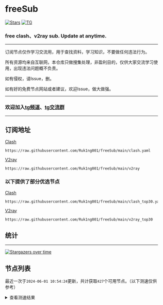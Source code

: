 # freeSub
[![Stars](https://img.shields.io/github/stars/Ruk1ng001/freeSub)](https://github.com/Ruk1ng001/freeSub/stargazers)
[![TG](https://img.shields.io/badge/Telegram-gray?logo=Telegram)](https://t.me/Ruk1ng001)
### free clash、v2ray sub. Update at anytime.

---

订阅节点仅作学习交流用，用于查找资料，学习知识，不要做任何违法行为。

所有资源均来自互联网，本仓库只做搜集处理，非盈利目的，仅供大家交流学习使用，出现违法问题概不负责。

如有侵权，请Issue，删。

如有好的免费节点网站或者建议，欢迎Issue，做大做强。

---

### 欢迎加入[tg频道](https://t.me/Ruk1ng001)、[tg交流群](https://t.me/+-e-b04EE5Cw2NmU1)

---

## 订阅地址
[Clash](https://raw.githubusercontent.com/Ruk1ng001/freeSub/main/clash.yaml)
```
https://raw.githubusercontent.com/Ruk1ng001/freeSub/main/clash.yaml
```
[V2ray](https://raw.githubusercontent.com/Ruk1ng001/freeSub/main/v2ray)
```
https://raw.githubusercontent.com/Ruk1ng001/freeSub/main/v2ray
```
### 以下提供了部分优选节点

[Clash](https://raw.githubusercontent.com/Ruk1ng001/freeSub/main/clash_top30.yaml)
```
https://raw.githubusercontent.com/Ruk1ng001/freeSub/main/clash_top30.yaml
```
[V2ray](https://raw.githubusercontent.com/Ruk1ng001/freeSub/main/v2ray_top30)
```
https://raw.githubusercontent.com/Ruk1ng001/freeSub/main/v2ray_top30
```

## 统计

---

[![Stargazers over time](https://starchart.cc/Ruk1ng001/freeSub.svg)](https://starchart.cc/Ruk1ng001/freeSub)

## 节点列表

最近一次于`2024-06-01 10:54:24`更新，共计获取`427`个可用节点。（以下测速仅供参考）

<details> <summary>查看测速结果</summary>

| 序号 | 节点 | 带宽 | 延迟 |
|:--:|:--:|:--:|:--:|
 | 1 | CN😈github.com/Ruk1ng001_482506552 | 3.49MB/s | 394.00ms |
 | 2 | CN😈github.com/Ruk1ng001_1389965162 | 3.39MB/s | 837.00ms |
 | 3 | Euro😈github.com/Ruk1ng001_1485194059 | 2.93MB/s | 485.00ms |
 | 4 | Euro😈github.com/Ruk1ng001_-396401532 | 2.91MB/s | 577.00ms |
 | 5 | JP😈github.com/Ruk1ng001_-1292406694 | 2.85MB/s | 835.00ms |
 | 6 | CN😈github.com/Ruk1ng001_-903636143 | 2.80MB/s | 554.00ms |
 | 7 | JP😈github.com/Ruk1ng001_943373297 | 2.61MB/s | 629.00ms |
 | 8 | JP😈github.com/Ruk1ng001_-1662672167 | 2.58MB/s | 858.00ms |
 | 9 | UM😈github.com/Ruk1ng001_-1489829186 | 2.57MB/s | 1001.00ms |
 | 10 | Other😈github.com/Ruk1ng001_-766817549 | 2.56MB/s | 1047.00ms |
 | 11 | Americas😈github.com/Ruk1ng001_960327353 | 2.56MB/s | 738.00ms |
 | 12 | JP😈github.com/Ruk1ng001_2120273469 | 2.56MB/s | 880.00ms |
 | 13 | JP😈github.com/Ruk1ng001_598458351 | 2.54MB/s | 910.00ms |
 | 14 | UM😈github.com/Ruk1ng001_721444334 | 2.53MB/s | 731.00ms |
 | 15 | JP😈github.com/Ruk1ng001_-1248843964 | 2.52MB/s | 631.00ms |
 | 16 | JP😈github.com/Ruk1ng001_-1435851552 | 2.52MB/s | 703.00ms |
 | 17 | ChatGPT😈github.com/Ruk1ng001_1622709583 | 2.52MB/s | 673.00ms |
 | 18 | JP😈github.com/Ruk1ng001_786999341 | 2.51MB/s | 666.00ms |
 | 19 | JP😈github.com/Ruk1ng001_1013178094 | 2.50MB/s | 862.00ms |
 | 20 | JP😈github.com/Ruk1ng001_296661130 | 2.48MB/s | 974.00ms |
 | 21 | ChatGPT😈github.com/Ruk1ng001_-839203126 | 2.48MB/s | 1067.00ms |
 | 22 | Other😈github.com/Ruk1ng001_-1203594518 | 2.47MB/s | 815.00ms |
 | 23 | JP😈github.com/Ruk1ng001_422721630 | 2.47MB/s | 582.00ms |
 | 24 | JP😈github.com/Ruk1ng001_1733681882 | 2.46MB/s | 802.00ms |
 | 25 | ChatGPT😈github.com/Ruk1ng001_-838366713 | 2.46MB/s | 1128.00ms |
 | 26 | ChatGPT😈github.com/Ruk1ng001_-417455743 | 2.45MB/s | 387.00ms |
 | 27 | UM😈github.com/Ruk1ng001_-933459474 | 2.44MB/s | 698.00ms |
 | 28 | JP😈github.com/Ruk1ng001_-980278008 | 2.44MB/s | 570.00ms |
 | 29 | JP😈github.com/Ruk1ng001_-82104329 | 2.44MB/s | 601.00ms |
 | 30 | JP😈github.com/Ruk1ng001_2136973765 | 2.44MB/s | 748.00ms |
 | 31 | JP😈github.com/Ruk1ng001_-975128841 | 2.43MB/s | 640.00ms |
 | 32 | JP😈github.com/Ruk1ng001_24171257 | 2.43MB/s | 780.00ms |
 | 33 | ChatGPT😈github.com/Ruk1ng001_285647052 | 2.42MB/s | 1130.00ms |
 | 34 | JP😈github.com/Ruk1ng001_1724138311 | 2.42MB/s | 819.00ms |
 | 35 | JP😈github.com/Ruk1ng001_1841756371 | 2.41MB/s | 1610.00ms |
 | 36 | JP😈github.com/Ruk1ng001_-1039454534 | 2.41MB/s | 679.00ms |
 | 37 | JP😈github.com/Ruk1ng001_-1388086055 | 2.41MB/s | 771.00ms |
 | 38 | JP😈github.com/Ruk1ng001_-1027564 | 2.40MB/s | 597.00ms |
 | 39 | JP😈github.com/Ruk1ng001_394339253 | 2.40MB/s | 645.00ms |
 | 40 | JP😈github.com/Ruk1ng001_356601479 | 2.40MB/s | 960.00ms |
 | 41 | JP😈github.com/Ruk1ng001_-69829385 | 2.39MB/s | 937.00ms |
 | 42 | UM😈github.com/Ruk1ng001_-1185312854 | 2.39MB/s | 1667.00ms |
 | 43 | JP😈github.com/Ruk1ng001_727630965 | 2.38MB/s | 690.00ms |
 | 44 | JP😈github.com/Ruk1ng001_1611337981 | 2.37MB/s | 813.00ms |
 | 45 | JP😈github.com/Ruk1ng001_1119061942 | 2.36MB/s | 658.00ms |
 | 46 | JP😈github.com/Ruk1ng001_-471917721 | 2.36MB/s | 610.00ms |
 | 47 | JP😈github.com/Ruk1ng001_-627716303 | 2.36MB/s | 638.00ms |
 | 48 | JP😈github.com/Ruk1ng001_2061446449 | 2.35MB/s | 616.00ms |
 | 49 | JP😈github.com/Ruk1ng001_170491421 | 2.35MB/s | 581.00ms |
 | 50 | JP😈github.com/Ruk1ng001_265146288 | 2.35MB/s | 700.00ms |
 | 51 | JP😈github.com/Ruk1ng001_-77090394 | 2.35MB/s | 959.00ms |
 | 52 | JP😈github.com/Ruk1ng001_-782861449 | 2.34MB/s | 621.00ms |
 | 53 | JP😈github.com/Ruk1ng001_-1282847149 | 2.34MB/s | 792.00ms |
 | 54 | JP😈github.com/Ruk1ng001_-1263962868 | 2.34MB/s | 597.00ms |
 | 55 | JP😈github.com/Ruk1ng001_-1451099285 | 2.33MB/s | 1052.00ms |
 | 56 | JP😈github.com/Ruk1ng001_1087284151 | 2.33MB/s | 681.00ms |
 | 57 | UM😈github.com/Ruk1ng001_927621857 | 2.32MB/s | 764.00ms |
 | 58 | JP😈github.com/Ruk1ng001_260212544 | 2.32MB/s | 610.00ms |
 | 59 | UM😈github.com/Ruk1ng001_2017320279 | 2.32MB/s | 759.00ms |
 | 60 | JP😈github.com/Ruk1ng001_-867863891 | 2.32MB/s | 960.00ms |
 | 61 | JP😈github.com/Ruk1ng001_-1874093513 | 2.32MB/s | 1022.00ms |
 | 62 | JP😈github.com/Ruk1ng001_1383186835 | 2.31MB/s | 604.00ms |
 | 63 | JP😈github.com/Ruk1ng001_-1371101073 | 2.30MB/s | 753.00ms |
 | 64 | JP😈github.com/Ruk1ng001_-999707360 | 2.30MB/s | 758.00ms |
 | 65 | JP😈github.com/Ruk1ng001_1434465893 | 2.29MB/s | 710.00ms |
 | 66 | JP😈github.com/Ruk1ng001_1173218965 | 2.29MB/s | 596.00ms |
 | 67 | JP😈github.com/Ruk1ng001_1276657449 | 2.29MB/s | 779.00ms |
 | 68 | JP😈github.com/Ruk1ng001_-486020830 | 2.28MB/s | 633.00ms |
 | 69 | JP😈github.com/Ruk1ng001_785461938 | 2.28MB/s | 832.00ms |
 | 70 | ChatGPT😈github.com/Ruk1ng001_1647518711 | 2.28MB/s | 757.00ms |
 | 71 | JP😈github.com/Ruk1ng001_1175778976 | 2.28MB/s | 593.00ms |
 | 72 | SG😈github.com/Ruk1ng001_982740961 | 2.27MB/s | 376.00ms |
 | 73 | JP😈github.com/Ruk1ng001_86649547 | 2.27MB/s | 1303.00ms |
 | 74 | JP😈github.com/Ruk1ng001_-1667567023 | 2.27MB/s | 1019.00ms |
 | 75 | ChatGPT😈github.com/Ruk1ng001_476373143 | 2.27MB/s | 798.00ms |
 | 76 | JP😈github.com/Ruk1ng001_-1802905328 | 2.26MB/s | 578.00ms |
 | 77 | UM😈github.com/Ruk1ng001_-938762596 | 2.26MB/s | 915.00ms |
 | 78 | JP😈github.com/Ruk1ng001_1481559149 | 2.26MB/s | 983.00ms |
 | 79 | Other😈github.com/Ruk1ng001_608084431 | 2.25MB/s | 1024.00ms |
 | 80 | UM😈github.com/Ruk1ng001_-1132694608 | 2.24MB/s | 1498.00ms |
 | 81 | JP😈github.com/Ruk1ng001_-1019930550 | 2.23MB/s | 583.00ms |
 | 82 | JP😈github.com/Ruk1ng001_2044567933 | 2.22MB/s | 611.00ms |
 | 83 | JP😈github.com/Ruk1ng001_-1137839650 | 2.21MB/s | 616.00ms |
 | 84 | JP😈github.com/Ruk1ng001_-1266076371 | 2.20MB/s | 1023.00ms |
 | 85 | UM😈github.com/Ruk1ng001_-1499865250 | 2.20MB/s | 1735.00ms |
 | 86 | JP😈github.com/Ruk1ng001_-213334144 | 2.19MB/s | 594.00ms |
 | 87 | JP😈github.com/Ruk1ng001_-638901437 | 2.19MB/s | 633.00ms |
 | 88 | JP😈github.com/Ruk1ng001_-1300671113 | 2.18MB/s | 592.00ms |
 | 89 | ChatGPT😈github.com/Ruk1ng001_-504973721 | 2.18MB/s | 605.00ms |
 | 90 | JP😈github.com/Ruk1ng001_-1417836978 | 2.17MB/s | 679.00ms |
 | 91 | JP😈github.com/Ruk1ng001_-2024229632 | 2.17MB/s | 756.00ms |
 | 92 | CH😈github.com/Ruk1ng001_2026941423 | 2.17MB/s | 2469.00ms |
 | 93 | JP😈github.com/Ruk1ng001_1368422743 | 2.17MB/s | 623.00ms |
 | 94 | JP😈github.com/Ruk1ng001_-604482443 | 2.16MB/s | 789.00ms |
 | 95 | Other😈github.com/Ruk1ng001_2122709603 | 2.16MB/s | 1264.00ms |
 | 96 | JP😈github.com/Ruk1ng001_1140148467 | 2.16MB/s | 963.00ms |
 | 97 | JP😈github.com/Ruk1ng001_-550629530 | 2.16MB/s | 821.00ms |
 | 98 | JP😈github.com/Ruk1ng001_-1215169418 | 2.15MB/s | 1092.00ms |
 | 99 | JP😈github.com/Ruk1ng001_-1170374597 | 2.15MB/s | 641.00ms |
 | 100 | JP😈github.com/Ruk1ng001_724118990 | 2.14MB/s | 778.00ms |
 | 101 | JP😈github.com/Ruk1ng001_54385847 | 2.10MB/s | 832.00ms |
 | 102 | JP😈github.com/Ruk1ng001_-1298225714 | 2.09MB/s | 642.00ms |
 | 103 | Americas😈github.com/Ruk1ng001_1704916662 | 1.98MB/s | 862.00ms |
 | 104 | Other😈github.com/Ruk1ng001_-360589074 | 1.96MB/s | 464.00ms |
 | 105 | JP😈github.com/Ruk1ng001_-990325032 | 1.94MB/s | 989.00ms |
 | 106 | CN😈github.com/Ruk1ng001_825794549 | 1.93MB/s | 550.00ms |
 | 107 | ChatGPT😈github.com/Ruk1ng001_-1551116147 | 1.93MB/s | 1900.00ms |
 | 108 | ChatGPT😈github.com/Ruk1ng001_552881634 | 1.92MB/s | 1883.00ms |
 | 109 | JP😈github.com/Ruk1ng001_-611351155 | 1.92MB/s | 778.00ms |
 | 110 | Asia😈github.com/Ruk1ng001_-50406899 | 1.91MB/s | 962.00ms |
 | 111 | UM😈github.com/Ruk1ng001_1846753698 | 1.91MB/s | 933.00ms |
 | 112 | TW😈github.com/Ruk1ng001_-1005625977 | 1.90MB/s | 377.00ms |
 | 113 | UM😈github.com/Ruk1ng001_-555901760 | 1.89MB/s | 981.00ms |
 | 114 | Americas😈github.com/Ruk1ng001_-1771161537 | 1.89MB/s | 839.00ms |
 | 115 | CN😈github.com/Ruk1ng001_-815385384 | 1.87MB/s | 649.00ms |
 | 116 | ChatGPT😈github.com/Ruk1ng001_-1263367664 | 1.84MB/s | 1171.00ms |
 | 117 | JP😈github.com/Ruk1ng001_-1526327409 | 1.83MB/s | 896.00ms |
 | 118 | JP😈github.com/Ruk1ng001_2077899629 | 1.83MB/s | 1291.00ms |
 | 119 | UM😈github.com/Ruk1ng001_-76066106 | 1.82MB/s | 1720.00ms |
 | 120 | UM😈github.com/Ruk1ng001_-296575369 | 1.82MB/s | 715.00ms |
 | 121 | Americas😈github.com/Ruk1ng001_-1853582604 | 1.81MB/s | 737.00ms |
 | 122 | JP😈github.com/Ruk1ng001_593623709 | 1.80MB/s | 571.00ms |
 | 123 | Other😈github.com/Ruk1ng001_-1596768846 | 1.80MB/s | 1286.00ms |
 | 124 | UM😈github.com/Ruk1ng001_662355682 | 1.79MB/s | 826.00ms |
 | 125 | JP😈github.com/Ruk1ng001_-979978699 | 1.79MB/s | 616.00ms |
 | 126 | UM😈github.com/Ruk1ng001_-1968822260 | 1.79MB/s | 850.00ms |
 | 127 | Americas😈github.com/Ruk1ng001_2101794800 | 1.79MB/s | 994.00ms |
 | 128 | UM😈github.com/Ruk1ng001_-165611138 | 1.78MB/s | 1232.00ms |
 | 129 | JP😈github.com/Ruk1ng001_308086622 | 1.75MB/s | 864.00ms |
 | 130 | UM😈github.com/Ruk1ng001_-1305969387 | 1.74MB/s | 1374.00ms |
 | 131 | JP😈github.com/Ruk1ng001_612637738 | 1.74MB/s | 660.00ms |
 | 132 | JP😈github.com/Ruk1ng001_675159222 | 1.73MB/s | 1274.00ms |
 | 133 | JP😈github.com/Ruk1ng001_54972812 | 1.73MB/s | 1181.00ms |
 | 134 | JP😈github.com/Ruk1ng001_1061283995 | 1.73MB/s | 667.00ms |
 | 135 | JP😈github.com/Ruk1ng001_1460498295 | 1.72MB/s | 673.00ms |
 | 136 | JP😈github.com/Ruk1ng001_-1272201953 | 1.72MB/s | 663.00ms |
 | 137 | JP😈github.com/Ruk1ng001_-1028861718 | 1.72MB/s | 1292.00ms |
 | 138 | JP😈github.com/Ruk1ng001_974091386 | 1.72MB/s | 998.00ms |
 | 139 | CN😈github.com/Ruk1ng001_1279534408 | 1.72MB/s | 774.00ms |
 | 140 | UM😈github.com/Ruk1ng001_-674014403 | 1.72MB/s | 1261.00ms |
 | 141 | JP😈github.com/Ruk1ng001_-1341505706 | 1.71MB/s | 1043.00ms |
 | 142 | TW😈github.com/Ruk1ng001_-406124601 | 1.71MB/s | 342.00ms |
 | 143 | JP😈github.com/Ruk1ng001_-202275014 | 1.71MB/s | 736.00ms |
 | 144 | JP😈github.com/Ruk1ng001_-1241398672 | 1.70MB/s | 669.00ms |
 | 145 | JP😈github.com/Ruk1ng001_1710276793 | 1.69MB/s | 655.00ms |
 | 146 | JP😈github.com/Ruk1ng001_-1530381263 | 1.69MB/s | 669.00ms |
 | 147 | JP😈github.com/Ruk1ng001_-1347179381 | 1.69MB/s | 1105.00ms |
 | 148 | JP😈github.com/Ruk1ng001_2140742079 | 1.69MB/s | 1386.00ms |
 | 149 | JP😈github.com/Ruk1ng001_-1182479269 | 1.69MB/s | 631.00ms |
 | 150 | JP😈github.com/Ruk1ng001_-1734802343 | 1.69MB/s | 864.00ms |
 | 151 | TW😈github.com/Ruk1ng001_823365205 | 1.68MB/s | 399.00ms |
 | 152 | JP😈github.com/Ruk1ng001_-2060903943 | 1.68MB/s | 502.00ms |
 | 153 | JP😈github.com/Ruk1ng001_112434883 | 1.68MB/s | 2141.00ms |
 | 154 | UM😈github.com/Ruk1ng001_-1593475139 | 1.68MB/s | 662.00ms |
 | 155 | JP😈github.com/Ruk1ng001_1400397992 | 1.65MB/s | 1588.00ms |
 | 156 | JP😈github.com/Ruk1ng001_-734046945 | 1.65MB/s | 846.00ms |
 | 157 | UM😈github.com/Ruk1ng001_380047523 | 1.65MB/s | 851.00ms |
 | 158 | UM😈github.com/Ruk1ng001_226075827 | 1.62MB/s | 1541.00ms |
 | 159 | JP😈github.com/Ruk1ng001_-840413025 | 1.62MB/s | 1111.00ms |
 | 160 | JP😈github.com/Ruk1ng001_1358882675 | 1.61MB/s | 682.00ms |
 | 161 | CA😈github.com/Ruk1ng001_-398383811 | 1.58MB/s | 1223.00ms |
 | 162 | CN😈github.com/Ruk1ng001_1996931643 | 1.56MB/s | 545.00ms |
 | 163 | Other😈github.com/Ruk1ng001_-1920061911 | 1.55MB/s | 1026.00ms |
 | 164 | JP😈github.com/Ruk1ng001_-1990115634 | 1.52MB/s | 1113.00ms |
 | 165 | Other😈github.com/Ruk1ng001_-869093871 | 1.51MB/s | 1213.00ms |
 | 166 | JP😈github.com/Ruk1ng001_839126155 | 1.50MB/s | 496.00ms |
 | 167 | CA😈github.com/Ruk1ng001_-1335804858 | 1.50MB/s | 955.00ms |
 | 168 | TW😈github.com/Ruk1ng001_-414360870 | 1.47MB/s | 364.00ms |
 | 169 | CA😈github.com/Ruk1ng001_-486082615 | 1.45MB/s | 773.00ms |
 | 170 | CA😈github.com/Ruk1ng001_1346541871 | 1.43MB/s | 969.00ms |
 | 171 | CA😈github.com/Ruk1ng001_-342995459 | 1.43MB/s | 991.00ms |
 | 172 | CA😈github.com/Ruk1ng001_1622408995 | 1.43MB/s | 1644.00ms |
 | 173 | CA😈github.com/Ruk1ng001_712664847 | 1.42MB/s | 1424.00ms |
 | 174 | Americas😈github.com/Ruk1ng001_-301149059 | 1.42MB/s | 1786.00ms |
 | 175 | ChatGPT😈github.com/Ruk1ng001_615889552 | 1.42MB/s | 733.00ms |
 | 176 | JP😈github.com/Ruk1ng001_708905053 | 1.41MB/s | 655.00ms |
 | 177 | Other😈github.com/Ruk1ng001_-1897778630 | 1.40MB/s | 1710.00ms |
 | 178 | Other😈github.com/Ruk1ng001_149570347 | 1.40MB/s | 1120.00ms |
 | 179 | CA😈github.com/Ruk1ng001_-1905895053 | 1.39MB/s | 1459.00ms |
 | 180 | CA😈github.com/Ruk1ng001_-1822299661 | 1.38MB/s | 1452.00ms |
 | 181 | Other😈github.com/Ruk1ng001_-1483098863 | 1.38MB/s | 1950.00ms |
 | 182 | ChatGPT😈github.com/Ruk1ng001_324879410 | 1.38MB/s | 870.00ms |
 | 183 | CA😈github.com/Ruk1ng001_-964047534 | 1.37MB/s | 1464.00ms |
 | 184 | SG😈github.com/Ruk1ng001_777700868 | 1.36MB/s | 464.00ms |
 | 185 | CA😈github.com/Ruk1ng001_517717184 | 1.36MB/s | 1046.00ms |
 | 186 | CA😈github.com/Ruk1ng001_396635623 | 1.35MB/s | 1511.00ms |
 | 187 | UM😈github.com/Ruk1ng001_-1549022179 | 1.34MB/s | 1567.00ms |
 | 188 | CA😈github.com/Ruk1ng001_2053352048 | 1.32MB/s | 1486.00ms |
 | 189 | JP😈github.com/Ruk1ng001_-1339130664 | 1.31MB/s | 827.00ms |
 | 190 | UK😈github.com/Ruk1ng001_644473234 | 1.30MB/s | 1832.00ms |
 | 191 | CA😈github.com/Ruk1ng001_834795342 | 1.30MB/s | 996.00ms |
 | 192 | UM😈github.com/Ruk1ng001_-1491882096 | 1.27MB/s | 1090.00ms |
 | 193 | UM😈github.com/Ruk1ng001_1303543440 | 1.27MB/s | 1070.00ms |
 | 194 | CA😈github.com/Ruk1ng001_1602438490 | 1.26MB/s | 1398.00ms |
 | 195 | CA😈github.com/Ruk1ng001_-1952913694 | 1.25MB/s | 1053.00ms |
 | 196 | SG😈github.com/Ruk1ng001_-2134427733 | 1.25MB/s | 437.00ms |
 | 197 | RU😈github.com/Ruk1ng001_-1049904755 | 1.25MB/s | 1537.00ms |
 | 198 | CA😈github.com/Ruk1ng001_1422081840 | 1.24MB/s | 1568.00ms |
 | 199 | CA😈github.com/Ruk1ng001_-1716620041 | 1.23MB/s | 1485.00ms |
 | 200 | UM😈github.com/Ruk1ng001_1941783802 | 1.23MB/s | 2182.00ms |
 | 201 | CA😈github.com/Ruk1ng001_1885262548 | 1.22MB/s | 1586.00ms |
 | 202 | UM😈github.com/Ruk1ng001_-1210228381 | 1.22MB/s | 1101.00ms |
 | 203 | UM😈github.com/Ruk1ng001_-986054600 | 1.22MB/s | 1332.00ms |
 | 204 | CA😈github.com/Ruk1ng001_-1989250554 | 1.22MB/s | 1045.00ms |
 | 205 | CA😈github.com/Ruk1ng001_1288771683 | 1.21MB/s | 2204.00ms |
 | 206 | CA😈github.com/Ruk1ng001_-367652200 | 1.20MB/s | 1500.00ms |
 | 207 | UM😈github.com/Ruk1ng001_1221093947 | 1.19MB/s | 931.00ms |
 | 208 | UM😈github.com/Ruk1ng001_1008795021 | 1.17MB/s | 1932.00ms |
 | 209 | UM😈github.com/Ruk1ng001_1733743222 | 1.17MB/s | 1691.00ms |
 | 210 | CA😈github.com/Ruk1ng001_-12115375 | 1.17MB/s | 1643.00ms |
 | 211 | CA😈github.com/Ruk1ng001_-1494982010 | 1.15MB/s | 1636.00ms |
 | 212 | CH😈github.com/Ruk1ng001_-1061516427 | 1.14MB/s | 926.00ms |
 | 213 | UM😈github.com/Ruk1ng001_-921244722 | 1.14MB/s | 765.00ms |
 | 214 | CA😈github.com/Ruk1ng001_200979588 | 1.13MB/s | 1624.00ms |
 | 215 | CA😈github.com/Ruk1ng001_-397809821 | 1.13MB/s | 1017.00ms |
 | 216 | CN😈github.com/Ruk1ng001_1964030541 | 1.13MB/s | 1656.00ms |
 | 217 | CA😈github.com/Ruk1ng001_-2085459911 | 1.13MB/s | 1799.00ms |
 | 218 | CA😈github.com/Ruk1ng001_-445362946 | 1.13MB/s | 1545.00ms |
 | 219 | CA😈github.com/Ruk1ng001_1252535775 | 1.12MB/s | 1933.00ms |
 | 220 | Americas😈github.com/Ruk1ng001_1388672434 | 1.12MB/s | 1198.00ms |
 | 221 | CA😈github.com/Ruk1ng001_-512728682 | 1.11MB/s | 1948.00ms |
 | 222 | UM😈github.com/Ruk1ng001_859666330 | 1.11MB/s | 1193.00ms |
 | 223 | CA😈github.com/Ruk1ng001_-1434398084 | 1.10MB/s | 1678.00ms |
 | 224 | CN😈github.com/Ruk1ng001_1121528462 | 1.10MB/s | 756.00ms |
 | 225 | CA😈github.com/Ruk1ng001_-316410428 | 1.10MB/s | 1713.00ms |
 | 226 | CH😈github.com/Ruk1ng001_864906418 | 1.10MB/s | 1012.00ms |
 | 227 | UM😈github.com/Ruk1ng001_-1792763356 | 1.09MB/s | 986.00ms |
 | 228 | CA😈github.com/Ruk1ng001_1864580791 | 1.09MB/s | 1570.00ms |
 | 229 | UM😈github.com/Ruk1ng001_908087438 | 1.08MB/s | 1204.00ms |
 | 230 | CN😈github.com/Ruk1ng001_1966277915 | 1.08MB/s | 1610.00ms |
 | 231 | SE😈github.com/Ruk1ng001_2121472640 | 1.07MB/s | 1721.00ms |
 | 232 | CA😈github.com/Ruk1ng001_44100457 | 1.07MB/s | 1889.00ms |
 | 233 | UM😈github.com/Ruk1ng001_2054894954 | 1.05MB/s | 1617.00ms |
 | 234 | CH😈github.com/Ruk1ng001_-1040732871 | 1.05MB/s | 1893.00ms |
 | 235 | ChatGPT😈github.com/Ruk1ng001_251976103 | 1.03MB/s | 1214.00ms |
 | 236 | CN😈github.com/Ruk1ng001_-428855864 | 1.03MB/s | 1813.00ms |
 | 237 | SG😈github.com/Ruk1ng001_805306763 | 1.02MB/s | 405.00ms |
 | 238 | CA😈github.com/Ruk1ng001_2145981711 | 1.02MB/s | 1690.00ms |
 | 239 | CA😈github.com/Ruk1ng001_-1296741748 | 1.02MB/s | 1754.00ms |
 | 240 | CN😈github.com/Ruk1ng001_-1843361734 | 1.00MB/s | 741.00ms |
 | 241 | Other😈github.com/Ruk1ng001_1617078784 | 1.00MB/s | 1260.00ms |
 | 242 | GB😈github.com/Ruk1ng001_-69782193 | 1022.37KB/s | 839.00ms |
 | 243 | Other😈github.com/Ruk1ng001_1348638439 | 1020.65KB/s | 1460.00ms |
 | 244 | Other😈github.com/Ruk1ng001_-1682381235 | 1018.97KB/s | 958.00ms |
 | 245 | CA😈github.com/Ruk1ng001_1969846357 | 1017.38KB/s | 1438.00ms |
 | 246 | JP😈github.com/Ruk1ng001_2104909520 | 1016.65KB/s | 544.00ms |
 | 247 | CN😈github.com/Ruk1ng001_1708283347 | 1015.67KB/s | 613.00ms |
 | 248 | Other😈github.com/Ruk1ng001_-84668741 | 1013.53KB/s | 967.00ms |
 | 249 | SG😈github.com/Ruk1ng001_-1967551594 | 1012.37KB/s | 439.00ms |
 | 250 | Other😈github.com/Ruk1ng001_1794702517 | 989.05KB/s | 903.00ms |
 | 251 | CA😈github.com/Ruk1ng001_1989303146 | 988.82KB/s | 1627.00ms |
 | 252 | JP😈github.com/Ruk1ng001_-423513810 | 975.92KB/s | 620.00ms |
 | 253 | Euro😈github.com/Ruk1ng001_-567779203 | 974.65KB/s | 858.00ms |
 | 254 | Americas😈github.com/Ruk1ng001_528691366 | 974.39KB/s | 1806.00ms |
 | 255 | UM😈github.com/Ruk1ng001_1815097633 | 949.11KB/s | 1260.00ms |
 | 256 | CA😈github.com/Ruk1ng001_-135324466 | 946.81KB/s | 1506.00ms |
 | 257 | Euro😈github.com/Ruk1ng001_1855012429 | 937.51KB/s | 1146.00ms |
 | 258 | NL😈github.com/Ruk1ng001_459288418 | 935.53KB/s | 1338.00ms |
 | 259 | ChatGPT😈github.com/Ruk1ng001_-1191708434 | 927.91KB/s | 935.00ms |
 | 260 | US😈github.com/Ruk1ng001_1507849511 | 917.38KB/s | 1136.00ms |
 | 261 | NL😈github.com/Ruk1ng001_-1015548933 | 915.94KB/s | 1380.00ms |
 | 262 | CA😈github.com/Ruk1ng001_-1689549925 | 899.35KB/s | 1652.00ms |
 | 263 | NL😈github.com/Ruk1ng001_970176328 | 898.22KB/s | 1372.00ms |
 | 264 | NL😈github.com/Ruk1ng001_-1059410687 | 894.54KB/s | 1423.00ms |
 | 265 | SE😈github.com/Ruk1ng001_-193534588 | 893.93KB/s | 943.00ms |
 | 266 | US😈github.com/Ruk1ng001_1438672873 | 893.30KB/s | 1448.00ms |
 | 267 | CA😈github.com/Ruk1ng001_2072947251 | 877.98KB/s | 1999.00ms |
 | 268 | US😈github.com/Ruk1ng001_-1218805652 | 876.76KB/s | 747.00ms |
 | 269 | CN😈github.com/Ruk1ng001_-1518005797 | 873.10KB/s | 737.00ms |
 | 270 | SG😈github.com/Ruk1ng001_-1988397824 | 869.25KB/s | 771.00ms |
 | 271 | Asia😈github.com/Ruk1ng001_663807944 | 858.50KB/s | 1748.00ms |
 | 272 | CN😈github.com/Ruk1ng001_193044642 | 855.80KB/s | 1551.00ms |
 | 273 | DE😈github.com/Ruk1ng001_1869409666 | 852.64KB/s | 896.00ms |
 | 274 | CN😈github.com/Ruk1ng001_-1180751006 | 852.57KB/s | 1441.00ms |
 | 275 | US😈github.com/Ruk1ng001_1731875963 | 847.59KB/s | 911.00ms |
 | 276 | UM😈github.com/Ruk1ng001_-1337401522 | 843.23KB/s | 990.00ms |
 | 277 | UM😈github.com/Ruk1ng001_-1518711255 | 841.33KB/s | 1000.00ms |
 | 278 | Other😈github.com/Ruk1ng001_-1854220294 | 840.37KB/s | 1300.00ms |
 | 279 | US😈github.com/Ruk1ng001_1797588643 | 839.94KB/s | 1446.00ms |
 | 280 | CA😈github.com/Ruk1ng001_770685880 | 837.32KB/s | 1219.00ms |
 | 281 | Other😈github.com/Ruk1ng001_1455062586 | 830.27KB/s | 670.00ms |
 | 282 | UM😈github.com/Ruk1ng001_-373873100 | 828.10KB/s | 1144.00ms |
 | 283 | Other😈github.com/Ruk1ng001_-376898082 | 827.91KB/s | 2171.00ms |
 | 284 | SE😈github.com/Ruk1ng001_-809521006 | 824.30KB/s | 1395.00ms |
 | 285 | CA😈github.com/Ruk1ng001_-1170841689 | 822.23KB/s | 1719.00ms |
 | 286 | NL😈github.com/Ruk1ng001_-1100658875 | 821.54KB/s | 672.00ms |
 | 287 | US😈github.com/Ruk1ng001_750938217 | 814.64KB/s | 917.00ms |
 | 288 | CN😈github.com/Ruk1ng001_1903292082 | 812.25KB/s | 1801.00ms |
 | 289 | IE😈github.com/Ruk1ng001_1997203038 | 811.62KB/s | 990.00ms |
 | 290 | US😈github.com/Ruk1ng001_-2017068477 | 798.53KB/s | 1654.00ms |
 | 291 | Other😈github.com/Ruk1ng001_-1592008635 | 798.26KB/s | 1008.00ms |
 | 292 | CN😈github.com/Ruk1ng001_-509761480 | 797.82KB/s | 1297.00ms |
 | 293 | US😈github.com/Ruk1ng001_-885095444 | 784.70KB/s | 846.00ms |
 | 294 | GB😈github.com/Ruk1ng001_-1780153314 | 774.97KB/s | 720.00ms |
 | 295 | NL😈github.com/Ruk1ng001_-730927187 | 773.36KB/s | 720.00ms |
 | 296 | CA😈github.com/Ruk1ng001_1295306959 | 764.14KB/s | 2054.00ms |
 | 297 | GB😈github.com/Ruk1ng001_-1570583276 | 763.76KB/s | 718.00ms |
 | 298 | US😈github.com/Ruk1ng001_2123305222 | 742.86KB/s | 1099.00ms |
 | 299 | SE😈github.com/Ruk1ng001_-1749643364 | 729.55KB/s | 967.00ms |
 | 300 | US😈github.com/Ruk1ng001_152166326 | 727.43KB/s | 1142.00ms |
 | 301 | IE😈github.com/Ruk1ng001_999711989 | 724.48KB/s | 988.00ms |
 | 302 | VE😈github.com/Ruk1ng001_-1605070564 | 723.58KB/s | 964.00ms |
 | 303 | CN😈github.com/Ruk1ng001_705449927 | 723.49KB/s | 1362.00ms |
 | 304 | US😈github.com/Ruk1ng001_1490566360 | 717.16KB/s | 826.00ms |
 | 305 | US😈github.com/Ruk1ng001_1179527185 | 714.08KB/s | 1151.00ms |
 | 306 | JP😈github.com/Ruk1ng001_-1501186216 | 710.79KB/s | 655.00ms |
 | 307 | LV😈github.com/Ruk1ng001_469000132 | 710.02KB/s | 1200.00ms |
 | 308 | US😈github.com/Ruk1ng001_1878698898 | 708.01KB/s | 831.00ms |
 | 309 | US😈github.com/Ruk1ng001_1650935518 | 706.95KB/s | 808.00ms |
 | 310 | US😈github.com/Ruk1ng001_2008536902 | 701.98KB/s | 2906.00ms |
 | 311 | NL😈github.com/Ruk1ng001_-159133177 | 691.97KB/s | 1135.00ms |
 | 312 | CA😈github.com/Ruk1ng001_-2135311037 | 689.26KB/s | 1579.00ms |
 | 313 | CN😈github.com/Ruk1ng001_2121892508 | 678.74KB/s | 571.00ms |
 | 314 | NL😈github.com/Ruk1ng001_-1308147619 | 673.63KB/s | 1224.00ms |
 | 315 | UM😈github.com/Ruk1ng001_532150856 | 671.99KB/s | 2171.00ms |
 | 316 | JP😈github.com/Ruk1ng001_-517696060 | 668.22KB/s | 574.00ms |
 | 317 | Other😈github.com/Ruk1ng001_1604151024 | 668.16KB/s | 1805.00ms |
 | 318 | CN😈github.com/Ruk1ng001_-759104754 | 647.84KB/s | 1785.00ms |
 | 319 | Other😈github.com/Ruk1ng001_-1819374040 | 638.49KB/s | 1067.00ms |
 | 320 | UM😈github.com/Ruk1ng001_-1787068696 | 636.30KB/s | 994.00ms |
 | 321 | CN😈github.com/Ruk1ng001_-1820120209 | 634.57KB/s | 1554.00ms |
 | 322 | UM😈github.com/Ruk1ng001_-1134419434 | 633.62KB/s | 1083.00ms |
 | 323 | US😈github.com/Ruk1ng001_-189914548 | 632.48KB/s | 1087.00ms |
 | 324 | CA😈github.com/Ruk1ng001_1821623569 | 632.27KB/s | 1402.00ms |
 | 325 | Other😈github.com/Ruk1ng001_114711799 | 631.31KB/s | 1596.00ms |
 | 326 | CN😈github.com/Ruk1ng001_-1782810545 | 630.33KB/s | 1484.00ms |
 | 327 | UM😈github.com/Ruk1ng001_-1090185355 | 621.02KB/s | 1611.00ms |
 | 328 | UM😈github.com/Ruk1ng001_1497304753 | 620.51KB/s | 1154.00ms |
 | 329 | CN😈github.com/Ruk1ng001_-298383664 | 619.67KB/s | 804.00ms |
 | 330 | VE😈github.com/Ruk1ng001_-2131763034 | 619.20KB/s | 1018.00ms |
 | 331 | Asia😈github.com/Ruk1ng001_-1115842090 | 618.73KB/s | 2258.00ms |
 | 332 | CA😈github.com/Ruk1ng001_1331383697 | 617.86KB/s | 1275.00ms |
 | 333 | Other😈github.com/Ruk1ng001_975983806 | 605.74KB/s | 1043.00ms |
 | 334 | SG😈github.com/Ruk1ng001_687178871 | 598.39KB/s | 854.00ms |
 | 335 | CN😈github.com/Ruk1ng001_85191296 | 598.09KB/s | 1396.00ms |
 | 336 | UM😈github.com/Ruk1ng001_-1277240608 | 589.89KB/s | 1242.00ms |
 | 337 | Other😈github.com/Ruk1ng001_664774932 | 586.72KB/s | 2005.00ms |
 | 338 | CN😈github.com/Ruk1ng001_1843838071 | 583.08KB/s | 1659.00ms |
 | 339 | CN😈github.com/Ruk1ng001_1310611569 | 572.36KB/s | 1401.00ms |
 | 340 | CN😈github.com/Ruk1ng001_-1895904175 | 551.35KB/s | 909.00ms |
 | 341 | RU😈github.com/Ruk1ng001_1026762553 | 547.38KB/s | 878.00ms |
 | 342 | UM😈github.com/Ruk1ng001_459534470 | 539.45KB/s | 1536.00ms |
 | 343 | CN😈github.com/Ruk1ng001_-1820570870 | 537.99KB/s | 479.00ms |
 | 344 | CN😈github.com/Ruk1ng001_1960369821 | 535.02KB/s | 676.00ms |
 | 345 | CN😈github.com/Ruk1ng001_1756240449 | 532.91KB/s | 462.00ms |
 | 346 | UM😈github.com/Ruk1ng001_-1006573877 | 527.99KB/s | 1581.00ms |
 | 347 | CH😈github.com/Ruk1ng001_-322227788 | 523.16KB/s | 751.00ms |
 | 348 | NL😈github.com/Ruk1ng001_1236911722 | 518.70KB/s | 1384.00ms |
 | 349 | UM😈github.com/Ruk1ng001_1987443298 | 509.06KB/s | 1993.00ms |
 | 350 | UM😈github.com/Ruk1ng001_1263919475 | 497.74KB/s | 1450.00ms |
 | 351 | CN😈github.com/Ruk1ng001_-1784601529 | 480.45KB/s | 567.00ms |
 | 352 | CN😈github.com/Ruk1ng001_-1022377743 | 476.42KB/s | 2973.00ms |
 | 353 | CH😈github.com/Ruk1ng001_-1024973147 | 473.57KB/s | 1036.00ms |
 | 354 | US😈github.com/Ruk1ng001_704282523 | 467.80KB/s | 856.00ms |
 | 355 | FI😈github.com/Ruk1ng001_-719078014 | 464.29KB/s | 1098.00ms |
 | 356 | JP😈github.com/Ruk1ng001_-1905130041 | 460.40KB/s | 686.00ms |
 | 357 | HK😈github.com/Ruk1ng001_-792038463 | 456.55KB/s | 1161.00ms |
 | 358 | US😈github.com/Ruk1ng001_-205285385 | 453.72KB/s | 957.00ms |
 | 359 | CN😈github.com/Ruk1ng001_399503400 | 451.91KB/s | 1550.00ms |
 | 360 | CN😈github.com/Ruk1ng001_-932387097 | 406.85KB/s | 1772.00ms |
 | 361 | US😈github.com/Ruk1ng001_-1248491955 | 393.50KB/s | 1622.00ms |
 | 362 | CA😈github.com/Ruk1ng001_-1508768369 | 388.59KB/s | 1653.00ms |
 | 363 | CN😈github.com/Ruk1ng001_-2133440890 | 382.72KB/s | 1248.00ms |
 | 364 | CN😈github.com/Ruk1ng001_1616468470 | 359.36KB/s | 1120.00ms |
 | 365 | TR😈github.com/Ruk1ng001_-369446960 | 352.74KB/s | 1199.00ms |
 | 366 | CA😈github.com/Ruk1ng001_-1182257461 | 346.73KB/s | 1559.00ms |
 | 367 | CA😈github.com/Ruk1ng001_-274727703 | 343.40KB/s | 1933.00ms |
 | 368 | DE😈github.com/Ruk1ng001_-208277541 | 341.30KB/s | 1342.00ms |
 | 369 | NL😈github.com/Ruk1ng001_1909749058 | 338.59KB/s | 1571.00ms |
 | 370 | US😈github.com/Ruk1ng001_142620190 | 338.40KB/s | 1537.00ms |
 | 371 | JP😈github.com/Ruk1ng001_-266604447 | 331.10KB/s | 879.00ms |
 | 372 | CA😈github.com/Ruk1ng001_384291992 | 320.95KB/s | 1743.00ms |
 | 373 | UM😈github.com/Ruk1ng001_-2100351759 | 313.95KB/s | 1221.00ms |
 | 374 | CA😈github.com/Ruk1ng001_-1509891241 | 311.07KB/s | 1921.00ms |
 | 375 | CA😈github.com/Ruk1ng001_779087086 | 308.43KB/s | 1915.00ms |
 | 376 | CN😈github.com/Ruk1ng001_-1970064165 | 308.30KB/s | 930.00ms |
 | 377 | KR😈github.com/Ruk1ng001_762803762 | 305.73KB/s | 1000.00ms |
 | 378 | UM😈github.com/Ruk1ng001_745024524 | 299.61KB/s | 1403.00ms |
 | 379 | UM😈github.com/Ruk1ng001_1034331182 | 271.56KB/s | 1131.00ms |
 | 380 | UM😈github.com/Ruk1ng001_1472351678 | 268.83KB/s | 1395.00ms |
 | 381 | UM😈github.com/Ruk1ng001_-1986465562 | 263.82KB/s | 1189.00ms |
 | 382 | CA😈github.com/Ruk1ng001_-325878939 | 259.07KB/s | 1586.00ms |
 | 383 | CH😈github.com/Ruk1ng001_-431066672 | 252.87KB/s | 2186.00ms |
 | 384 | CH😈github.com/Ruk1ng001_658831828 | 248.24KB/s | 1373.00ms |
 | 385 | UM😈github.com/Ruk1ng001_1105575492 | 245.60KB/s | 492.00ms |
 | 386 | CA😈github.com/Ruk1ng001_2062865242 | 244.55KB/s | 2036.00ms |
 | 387 | UM😈github.com/Ruk1ng001_-915302464 | 243.24KB/s | 1866.00ms |
 | 388 | US😈github.com/Ruk1ng001_-523223751 | 239.68KB/s | 1138.00ms |
 | 389 | US😈github.com/Ruk1ng001_-1926413983 | 239.28KB/s | 846.00ms |
 | 390 | US😈github.com/Ruk1ng001_8788836 | 235.48KB/s | 1543.00ms |
 | 391 | DE😈github.com/Ruk1ng001_1796700239 | 234.85KB/s | 1809.00ms |
 | 392 | SG😈github.com/Ruk1ng001_725674700 | 233.23KB/s | 1372.00ms |
 | 393 | HK😈github.com/Ruk1ng001_-1906222620 | 231.01KB/s | 617.00ms |
 | 394 | CA😈github.com/Ruk1ng001_383300484 | 226.36KB/s | 2067.00ms |
 | 395 | CN😈github.com/Ruk1ng001_1988319447 | 223.83KB/s | 1220.00ms |
 | 396 | HK😈github.com/Ruk1ng001_612260325 | 219.74KB/s | 1163.00ms |
 | 397 | SG😈github.com/Ruk1ng001_388947988 | 217.56KB/s | 2025.00ms |
 | 398 | CA😈github.com/Ruk1ng001_-1175857349 | 215.95KB/s | 2519.00ms |
 | 399 | Other😈github.com/Ruk1ng001_2143674631 | 215.93KB/s | 464.00ms |
 | 400 | FR😈github.com/Ruk1ng001_-1844167915 | 210.16KB/s | 946.00ms |
 | 401 | UM😈github.com/Ruk1ng001_-424472426 | 204.63KB/s | 2280.00ms |
 | 402 | KR😈github.com/Ruk1ng001_1125428472 | 203.50KB/s | 1828.00ms |
 | 403 | CA😈github.com/Ruk1ng001_1535759597 | 198.46KB/s | 1470.00ms |
 | 404 | UM😈github.com/Ruk1ng001_-1442477266 | 198.10KB/s | 2216.00ms |
 | 405 | US😈github.com/Ruk1ng001_776286756 | 188.22KB/s | 1307.00ms |
 | 406 | SG😈github.com/Ruk1ng001_-1835901696 | 180.89KB/s | 1121.00ms |
 | 407 | CN😈github.com/Ruk1ng001_564322706 | 162.71KB/s | 2465.00ms |
 | 408 | CN😈github.com/Ruk1ng001_1207210027 | 162.44KB/s | 1081.00ms |
 | 409 | CN😈github.com/Ruk1ng001_-315924638 | 161.80KB/s | 2561.00ms |
 | 410 | GB😈github.com/Ruk1ng001_-183753107 | 158.92KB/s | 963.00ms |
 | 411 | CN😈github.com/Ruk1ng001_-1569915122 | 153.79KB/s | 2601.00ms |
 | 412 | UM😈github.com/Ruk1ng001_601715058 | 151.78KB/s | 1218.00ms |
 | 413 | UM😈github.com/Ruk1ng001_-71894913 | 146.86KB/s | 2801.00ms |
 | 414 | US😈github.com/Ruk1ng001_-1298904919 | 140.32KB/s | 958.00ms |
 | 415 | CA😈github.com/Ruk1ng001_861845720 | 135.97KB/s | 1795.00ms |
 | 416 | CN😈github.com/Ruk1ng001_-324042234 | 132.37KB/s | 956.00ms |
 | 417 | CA😈github.com/Ruk1ng001_-395537511 | 124.02KB/s | 1298.00ms |
 | 418 | SG😈github.com/Ruk1ng001_578114619 | 120.69KB/s | 1848.00ms |
 | 419 | KR😈github.com/Ruk1ng001_336742953 | 120.15KB/s | 638.00ms |
 | 420 | US😈github.com/Ruk1ng001_949315361 | 116.23KB/s | 1360.00ms |
 | 421 | GB😈github.com/Ruk1ng001_746654693 | 103.71KB/s | 1181.00ms |
 | 422 | CN😈github.com/Ruk1ng001_-34100955 | 103.50KB/s | 959.00ms |
 | 423 | SG😈github.com/Ruk1ng001_-414846659 | 101.68KB/s | 2140.00ms |
 | 424 | CN😈github.com/Ruk1ng001_1960632347 | 92.41KB/s | 1047.00ms |
 | 425 | CA😈github.com/Ruk1ng001_-1229922289 | 73.84KB/s | 1662.00ms |
 | 426 | CA😈github.com/Ruk1ng001_-1180360585 | 61.46KB/s | 2478.00ms |
 | 427 | GB😈github.com/Ruk1ng001_153628593 | 53.31KB/s | 914.00ms |


</details>